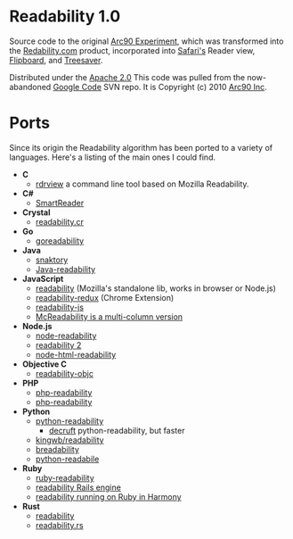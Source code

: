 # Readability 1.0


Source code to the original [Arc90 Experiment](http://lab.arc90.com/2009/03/02/readability/), which was transformed into the [Redability.com](http://www.readability.com) product, incorporated into [Safari's](https://www.apple.com/safari/) Reader view, [Flipboard](http://flipboard.com), and [Treesaver](http://treesaverjs.com/).


Distributed under the [Apache 2.0](http://www.apache.org/licenses/LICENSE-2.0) This code was pulled from the now-abandoned [Google Code](https://code.google.com/p/arc90labs-readability/) SVN repo. It is Copyright (c) 2010 [Arc90 Inc](http://arc90.com/).

# Ports
Since its origin the Readability algorithm has been ported to a variety of
languages. Here's a listing of the main ones I could find.

* **C**
	* [rdrview](https://github.com/eafer/rdrview) a command line tool based on Mozilla Readability.
* **C#**
	* [SmartReader](https://github.com/Strumenta/SmartReader)
* **Crystal**
	* [readability.cr](https://github.com/joenas/readability.cr)
* **Go**
	* [goreadability](https://github.com/philipjkim/goreadability)
* **Java**
	* [snaktory](https://github.com/karussell/snacktory)
	* [Java-readability](https://github.com/basis-technology-corp/Java-readability)
* **JavaScript**
	* [readability](https://github.com/mozilla/readability) (Mozilla's standalone lib, works in browser or Node.js)
	* [readability-redux](https://github.com/MHordecki/readability-redux) (Chrome Extension)
	* [readability-js](https://github.com/Kerrick/readability-js)
	* [McReadability is a multi-column version](http://anoved.github.io/mcreadability/)
* **Node.js**
	* [node-readability](https://github.com/luin/node-readability)
	* [readability 2](https://github.com/mvasilkov/readability2) 
	* [node-html-readability](https://github.com/yangsibai/node-html-readability)
* **Objective C**
	* [readability-objc](https://github.com/JanX2/readability-objc)
* **PHP**
	* [php-readability](https://github.com/feelinglucky/php-readability) 
	* [php-readability](https://github.com/tkid/php-readability)  
* **Python**
	* [python-readability](https://github.com/gfxmonk/python-readability)
		* [decruft](https://github.com/dcramer/decruft) python-readability, but faster 
	* [kingwb/readability](https://github.com/kingwkb/readability)
	* [breadability](https://github.com/bookieio/breadability) 
	* [python-readabile](https://github.com/phensley/python-readable) 
* **Ruby**
	* [ruby-readability](https://github.com/cantino/ruby-readability)
	* [readability Rails engine](https://github.com/plukevdh/readability)
	* [readability running on Ruby in Harmony](https://github.com/sspinc/readability)
* **Rust**
	* [readability](https://github.com/kumabook/readability)
	* [readability.rs](https://github.com/loyd/readability.rs)
